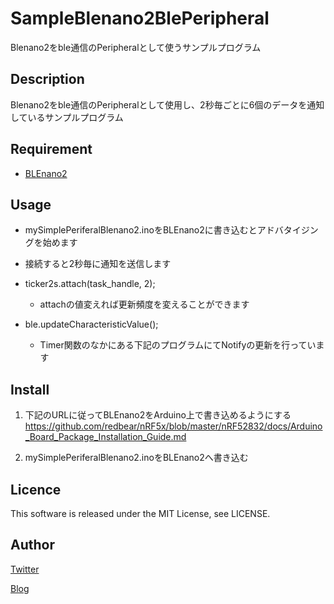 SampleBlenano2BlePeripheral
====
Blenano2をble通信のPeripheralとして使うサンプルプログラム

## Description
Blenano2をble通信のPeripheralとして使用し、2秒毎ごとに6個のデータを通知しているサンプルプログラム

## Requirement
* [BLEnano2](https://www.switch-science.com/catalog/3444/)

## Usage
* mySimplePeriferalBlenano2.inoをBLEnano2に書き込むとアドバタイジングを始めます

* 接続すると2秒毎に通知を送信します

* ticker2s.attach(task_handle, 2);

    * attachの値変えれば更新頻度を変えることができます

* ble.updateCharacteristicValue();

    * Timer関数のなかにある下記のプログラムにてNotifyの更新を行っています

## Install
1. 下記のURLに従ってBLEnano2をArduino上で書き込めるようにする
https://github.com/redbear/nRF5x/blob/master/nRF52832/docs/Arduino_Board_Package_Installation_Guide.md

2. mySimplePeriferalBlenano2.inoをBLEnano2へ書き込む

## Licence
This software is released under the MIT License, see LICENSE.

## Author
[Twitter](https://twitter.com/momijinn_aka)

[Blog](http://www.autumn-color.com/)